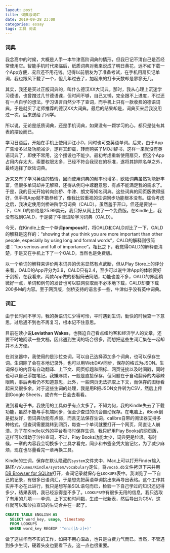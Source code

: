 ```yaml
---
layout: post
title: 词典与词汇
date: 2019-09-28 23:00
categories: essay
tags: 工具 阅读
---
```


### 词典

我念高中的时候，大概是人手一本牛津高阶词典的情形，但我已记不清自己是否经常使用它。智能手机时代来临后，纸质词典对我来说成了明日黄花，远不如下载一个App方便，况且还不用花钱。记得以前朋友为了准备考试，在手机用扇贝记单词，我也跟风下载了一个，但几年过去了，加起来的打卡天数却是寥寥无几。

其实，我还是买过正版词典的，叫什么德汉XX大词典。那时，我从心理上沉迷学习德语，也曾蹭过几节德语课，但时间不够，自己又懒，完全跟不上进度，不过还有一点自学的想法。学习语言自然少不了查词，而手机上只有一款收费的德语词典，于是就买了老师推荐的德汉XX大词典。最后的结果却是，词典买来后我没用过一次，后来送给了同学。

所以说，无论是纸质词典，还是手机词典，如果没有一颗学习的心，都只是徒有其表的摆设而已。

学习日语后，开始在手机上使用沪江小D，同时也可查英语单词。后来，由于App广告增多以及功能减少，遂将其卸载，转而购买了MOJi辞书，这样一来就没有英语词典了，即使不常用，这个摆设也不能少。最初考虑重新使用扇贝，但这个App占用内存太大，索要权限太多，已经不符合我现在的标准，遂将其排除名单之外，最终选择了欧陆词典。

近来又有了学习英语的热情，因而使用词典的频率也增多，欧陆词典虽然功能挺丰富，但很多单词却并无解释，还得从例句中琢磨意思，有点不能满足我的需求了。于是，我的目光开始转向剑桥、牛津、朗文等知名词典。这些词典的网页版做得挺好，但手机App就不敢恭维了，像我比较重视的生词同步功能根本没有。综合考虑之后，我决定使用剑桥进阶学习词典（CALD）。虽然羞于开口，但还是要说一下，CALD的价格是25.99美元，我只好从网上找了一个免费版。在Kindle上，我没有找到CALD，于是装了牛津进阶学习词典（OALD）。

今天，在Kindle上查一个单词**pompous**时，将OALD和CALD对比了一下，OALD的解释是这样的：<q>showing that you think you are more important than other people, especially by using long and formal words</q>，CALD的解释则很简洁：<q>too serious and full of importance</q>。相比之下，我觉得OALD的解释更清楚，于是又在手机上下了一个OALD，当然也是免费版。

以一个单词的解释来评价两本词典的优劣显然有点武断，但从Play Store上的评分来看，OALD的App评分为3.9，CALD只有2.4，至少可以说牛津App的体验要好于剑桥。在我看来，两款App做的都挺~~简洁~~简陋，功能也差不多，OALD的界面稍微好一点，单词和例句的发音也可以联网获取而不必本地下载，CALD却要下载200多M的内容。至于网页版，剑桥支持的语言多一些，牛津似乎没有英中词典。


### 词汇

由于长时间不学习，我的英语词汇少得可怜，平时遇到生词，勤快的时候查一下意思，过后遇不到也不再复习，根本记不住意思。

目前在读小说**Leviathan Wakes**，也强迫自己看点纽约客和经济学人的文章，还要不时地阅读一些文档，因此遇到生词的场合很多，而想把这些生词汇集在一起却并不太方便。

在浏览器中，我使用的是沙拉查词，可以自己选择添加多个词典，也可以保存生词。生词除了会在本地记录外，也可以用WebDAV同步，保存的格式为JSON。生词保存的内容有自动翻译、上下文、网页标题和图标、网页链接以及时间戳，同时也可以自己添加笔记。我嫌麻烦，一般是直接保存，但问题在于自动翻译的内容辣眼睛，事后再看仍不知道意思，此外，一些网页无法抓取上下文，而保存的图标看起来又很多余。对于这些生词的处理，我是用R把JSON文件转为CSV，然后上传到Google Sheets，或许有一日会去看看。

说到看电子书，我使用的工具似乎有点太多了。不知为何，我的Kindle失去了下载功能，虽然不能与手机端同步，但至少查过的词会自动保存。在电脑上，iBook倒是挺友好，但词典功能有点弱，而且无法保存生词。calibre自带的阅读器支持多种格式，但查词需要跳转到网页，每查一个单词就要打开一个网页，简直让人崩溃。为了在Kindle以外的平台看书时保存生词，我只好用Play Books的网页版，这样可以借助于沙拉查词，不过，Play Books功能太少，词典更是垃圾。有时候，一章的内容我会切换多个工具才看完，同步和书签全凭大脑记忆，为了减少麻烦，现在也尽量看完一章再换工具。

Kindle的生词，保存在默认隐藏的`system`文件夹中，Mac上可以打开Finder输入路径`/Volumes/Kindle/system/vocabulary`定位，将`vocab.db`文件拷贝下来并用[DB Browser for SQLite](https://github.com/sqlitebrowser/sqlitebrowser)打开，查词记录就保存在`LOOKUPS`表中。我浏览了一下自己的记录，有很多日语词汇，于是想先把英语单词挑出来再导出表格。这个工作其实并不必在此进行，我只是想写条SQL语句而已，检验一下自己学过的知识还记得多少，结果表明，我已经忘得差不多了。`LOOKUPS`中有很多无用的信息，我只选取了有用的几项——单词、上下文和时间戳，生成一张新表，然后导出为CSV，这样就可以和沙拉查词的生词合并在一起了。

```SQL
CREATE TABLE ENGLISH AS
  SELECT word_key, usage, timestamp
  FROM LOOKUPS
  WHERE word_key REGEXP '^en:([A-z]+)'
```

做了这些华而不实的工作，如果不用心温故，也只是白费力气而已。当然，不管遇到多少生词，硬着头皮也要看下去，这一点也很重要。